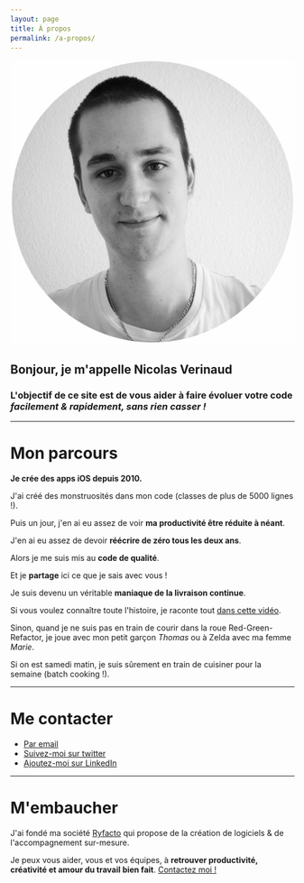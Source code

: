 ```yaml
---
layout: page
title: À propos
permalink: /a-propos/
---
```


<p class="about">
  <img class="left" src="/images/2019/05/Photo-metropolis-rounded.jpg" alt="photo-de-nicolas-verinaud" />
</p>

## Bonjour, je m'appelle Nicolas Verinaud

<h3>L'objectif de ce site est de vous aider à faire évoluer votre code <em>facilement & rapidement, sans rien casser !</em></h3>

<p class="clear space-top-1"></p>

---

<p class="space-top-1"></p>

# Mon parcours

__Je crée des apps iOS depuis 2010.__

J'ai créé des monstruosités dans mon code (classes de plus de 5000 lignes !).

Puis un jour, j'en ai eu assez de voir __ma productivité être réduite à néant__.

J'en ai eu assez de devoir __réécrire de zéro tous les deux ans__.

Alors je me suis mis au __code de qualité__.

Et je __partage__ ici ce que je sais avec vous !

Je suis devenu un véritable __maniaque de la livraison continue__.

Si vous voulez connaître toute l'histoire, je raconte tout [dans cette vidéo](https://youtu.be/NwL3N5vV-qw).

Sinon, quand je ne suis pas en train de courir dans la roue Red-Green-Refactor, je joue avec mon petit garçon _Thomas_ ou à Zelda avec ma femme _Marie_.

Si on est samedi matin, je suis sûrement en train de cuisiner pour la semaine (batch cooking !).

<p class="space-top-1"></p>

---

<p class="space-top-1"></p>

# Me contacter

* [Par email](mailto:nicolas.verinaud@ryfacto.fr)
* [Suivez-moi sur twitter](https://www.twitter.com/nverinaud)
* [Ajoutez-moi sur LinkedIn](https://www.linkedin.com/in/nicolas-verinaud-7829881a/)

<p class="space-top-1"></p>

---

<p class="space-top-1"></p>

# M'embaucher

J'ai fondé ma société [Ryfacto](https://www.ryfacto.fr) qui propose de la création de logiciels & de l'accompagnement sur-mesure.

Je peux vous aider, vous et vos équipes, à __retrouver productivité, créativité et amour du travail bien fait__. [Contactez moi !](mailto:nicolas.verinaud@ryfacto.fr)
